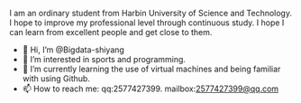 I am an ordinary student from Harbin University of Science and Technology. 
I hope to improve my professional level through continuous study. 
I hope I can learn from excellent people and get close to them.
- 👋 Hi, I’m @Bigdata-shiyang
- 👀 I’m interested in sports and programming.
- 🌱 I’m currently learning the use of virtual machines
      and being familiar with using Github.
- 📫 How to reach me:
      qq:2577427399. mailbox:2577427399@qq.com

<!---
Bigdata-shiyang/Bigdata-shiyang is a ✨ special ✨ repository because its `README.md` (this file) appears on your GitHub profile.
You can click the Preview link to take a look at your changes.
--->

